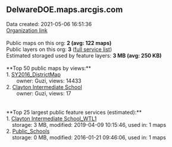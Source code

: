<h2>DelwareDOE.maps.arcgis.com</h2> Data created: 2021-05-06 16:51:36 <br /><a target='new' href='https://DelwareDOE.maps.arcgis.com'>Organization link</a><br /><br />Public maps on this org: <b>2 (avg: 122 maps)</b><br />Public layers on this org: <b>3 </b>(<a target='new' href='https://services.arcgis.com/M7TEANoOZzgrO5AX/ArcGIS/rest/services'>full service list</a>)<br />Estimated storaged used by feature layers: <b>3 MB (avg: 250 KB)</b><br /><br />**Top 50 public maps by views:**<br />  1. <a target='new' href='https://www.arcgis.com/home/item.html?id=e8eb0572a6614be5bfe26169c54988cd'>SY2016_DistrictMap</a> <br />  &nbsp;&nbsp;&nbsp;&nbsp; &nbsp;&nbsp;owner: Guzi, views: 14433<br />  2. <a target='new' href='https://www.arcgis.com/home/item.html?id=8495cb141e5649dbbdd77c45fcdccc0c'>Clayton Intermediate School</a> <br />  &nbsp;&nbsp;&nbsp;&nbsp; &nbsp;&nbsp;owner: Guzi, views: 17<br /><br /><br />**Top 25 largest public feature services (estimated):**<br /> 1. <a target='new' href='https://www.arcgis.com/home/item.html?id=32c9969e0a234547bded046be1311898'>Clayton Intermediate School_WTL1</a><br /> &nbsp;&nbsp;&nbsp;&nbsp;storage: 3 MB, modified: 2019-04-09 10:15:46,  used in: 1 maps<br /> 2. <a target='new' href='https://www.arcgis.com/home/item.html?id=63fbc2c9ea724fec9e798d8abf2d736d'>Public_Schools</a><br /> &nbsp;&nbsp;&nbsp;&nbsp;storage: 0 MB, modified: 2016-01-21 09:46:06,  used in: 1 maps<br />